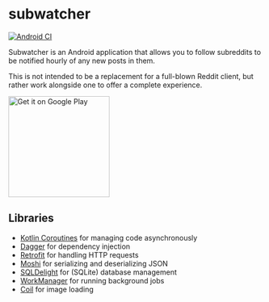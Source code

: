 # subwatcher

[![Android CI](https://github.com/aouerfelli/subwatcher/workflows/Android%20CI/badge.svg)](https://github.com/aouerfelli/subwatcher/actions)

Subwatcher is an Android application that allows you to follow subreddits to be notified hourly of any new posts in them.

This is not intended to be a replacement for a full-blown Reddit client, but rather work alongside one to offer a complete experience.

<a href="https://play.google.com/store/apps/details?id=com.aouerfelli.subwatcher"><img alt="Get it on Google Play" src="https://play.google.com/intl/en_us/badges/static/images/badges/en_badge_web_generic.png" width="200"/></a>

## Libraries

* [Kotlin Coroutines](https://github.com/Kotlin/kotlinx.coroutines) for managing code asynchronously
* [Dagger](https://github.com/google/dagger) for dependency injection
* [Retrofit](https://github.com/square/retrofit) for handling HTTP requests
* [Moshi](https://github.com/square/moshi) for serializing and deserializing JSON
* [SQLDelight](https://github.com/cashapp/sqldelight) for (SQLite) database management
* [WorkManager](https://developer.android.com/jetpack/androidx/releases/work) for running background jobs
* [Coil](https://github.com/coil-kt/coil) for image loading

